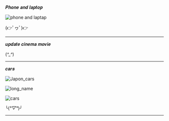 𝑷𝒉𝒐𝒏𝒆 𝒂𝒏𝒅 𝒍𝒂𝒑𝒕𝒐𝒑

![phone and laptap](https://github.com/noriakeivanfard/pythonClass/assets/137643989/632533ee-b4e9-426d-be5d-aa5182bfbd70)

(👉ﾟヮﾟ)👉
_____________________________________________________________________________________________________________

𝒖𝒑𝒅𝒂𝒕𝒆 𝒄𝒊𝒏𝒆𝒎𝒂 𝒎𝒐𝒗𝒊𝒆



(*^_^*)
______________________________________________________________________________________________________________

𝒄𝒂𝒓𝒔

![Japon_cars](https://github.com/noriakeivanfard/pythonClass/assets/137643989/cd98d2b4-bdd1-4f51-a039-051f333f238d)

![long_name](https://github.com/noriakeivanfard/pythonClass/assets/137643989/edb6c432-0d81-4cd7-a91d-707d7b9cc8d3)

![cars](https://github.com/noriakeivanfard/pythonClass/assets/137643989/5028c501-0c8f-4580-84c2-fc3f5a41cb3f)

╰(*°▽°*)╯
____________________________________________________________________________________________________________________
